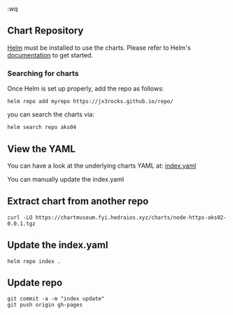 :wq
## Chart Repository

[Helm](https://helm.sh) must be installed to use the charts.
Please refer to Helm's [documentation](https://helm.sh/docs/) to get started.

### Searching for charts

Once Helm is set up properly, add the repo as follows:

    helm repo add myrepo https://jx3rocks.github.io/repo/

you can search the charts via:

    helm search repo aks04

## View the YAML

You can have a look at the underlying charts YAML at: [index.yaml](index.yaml)

You can manually update the index.yaml 

## Extract chart from another repo

    curl -LO https://chartmuseum.fyi.hedraios.xyz/charts/node-https-aks02-0.0.1.tgz
## Update the index.yaml

    helm repo index .
## Update repo

    git commit -a -m "index update"
    git push origin gh-pages

